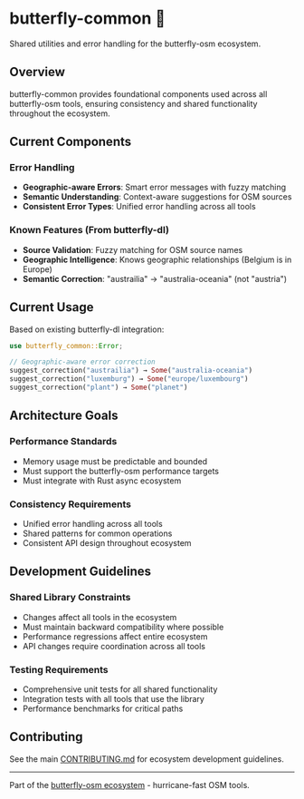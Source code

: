 # butterfly-common 🦋

Shared utilities and error handling for the butterfly-osm ecosystem.

## Overview

butterfly-common provides foundational components used across all butterfly-osm tools, ensuring consistency and shared functionality throughout the ecosystem.

## Current Components

### Error Handling
- **Geographic-aware Errors**: Smart error messages with fuzzy matching
- **Semantic Understanding**: Context-aware suggestions for OSM sources  
- **Consistent Error Types**: Unified error handling across all tools

### Known Features (From butterfly-dl)
- **Source Validation**: Fuzzy matching for OSM source names
- **Geographic Intelligence**: Knows geographic relationships (Belgium is in Europe)
- **Semantic Correction**: "austrailia" → "australia-oceania" (not "austria")

## Current Usage

Based on existing butterfly-dl integration:

```rust
use butterfly_common::Error;

// Geographic-aware error correction
suggest_correction("austrailia") → Some("australia-oceania")
suggest_correction("luxemburg") → Some("europe/luxembourg")  
suggest_correction("plant") → Some("planet")
```

## Architecture Goals

### Performance Standards
- Memory usage must be predictable and bounded
- Must support the butterfly-osm performance targets
- Must integrate with Rust async ecosystem

### Consistency Requirements
- Unified error handling across all tools
- Shared patterns for common operations
- Consistent API design throughout ecosystem

## Development Guidelines

### Shared Library Constraints
- Changes affect all tools in the ecosystem
- Must maintain backward compatibility where possible
- Performance regressions affect entire ecosystem
- API changes require coordination across all tools

### Testing Requirements
- Comprehensive unit tests for all shared functionality
- Integration tests with all tools that use the library
- Performance benchmarks for critical paths

## Contributing

See the main [CONTRIBUTING.md](../CONTRIBUTING.md) for ecosystem development guidelines.

---

Part of the [butterfly-osm ecosystem](../README.md) - hurricane-fast OSM tools.